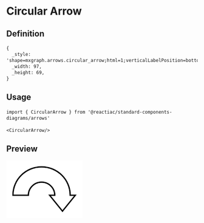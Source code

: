 # Circular Arrow

## Definition

```
{
  _style: 'shape=mxgraph.arrows.circular_arrow;html=1;verticalLabelPosition=bottom;verticalAlign=top;strokeWidth=2;strokeColor=#000000;',
  _width: 97,
  _height: 69,
}
```

## Usage

```
import { CircularArrow } from '@reactiac/standard-components-diagrams/arrows'

<CircularArrow/>
```

## Preview

<img src="./circular-arrow.png" width="200"/>
